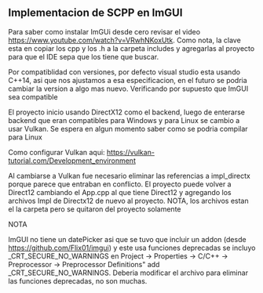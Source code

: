 ## Implementacion de SCPP en ImGUI

Para saber como instalar ImGUi desde cero revisar el video https://www.youtube.com/watch?v=VRwhNKoxUtk.
Como nota, la clave esta en copiar los cpp y los .h a la carpeta includes y agregarlas al proyecto
para que el IDE sepa que los tiene que buscar.

Por compatiblidad con versiones, por defecto visual studio esta usando C++14, asi que nos ajustamos
a esa especificacion, en el futuro se podria cambiar la version a algo mas nuevo. Verificando por
supuesto que ImGUI sea compatible

El proyecto inicio usando DirectX12 como el backend, luego de enterarse backend que eran compatibles
para Windows y para Linux se cambio a usar Vulkan. Se espera en algun momento saber como se podria
compilar para Linux

Como configurar Vulkan aqui: https://vulkan-tutorial.com/Development_environment

Al cambiarse a Vulkan fue necesario eliminar las referencias a impl_directx porque parece que entraban en conflicto. 
El proyecto puede volver a Direct12 cambiando el App.cpp al que tiene Direct12 y agregando los archivos Impl de Directx12
de nuevo al proyecto. NOTA, los archivos estan el la carpeta pero se quitaron del proyecto solamente

NOTA

ImGUI no tiene un datePicker asi que se tuvo que incluir un addon (desde https://github.com/Flix01/imgui) y este usa funciones deprecadas
se incluyo _CRT_SECURE_NO_WARNINGS en Project -> Properties -> C/C++ -> Preprocessor -> Preprocessor Definitions" add _CRT_SECURE_NO_WARNINGS. Deberia modificar el archivo para eliminar las funciones deprecadas, no son muchas.